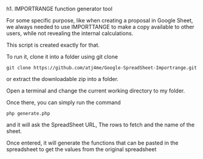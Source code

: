 h1. IMPORTRANGE function generator tool

For some specific purpose, like when creating a proposal in Google Sheet, we always needed to use IMPORTTANGE to make a copy available to other users, while not revealing the internal calculations. 

This script is created exactly for that. 

To run it, clone it into a folder using git clone 

```
git clone https://github.com/atj4me/Google-SpreadSheet-Importrange.git
```

or extract the downloadable zip into a folder. 

Open a terminal and change the current working directory to my folder. 

Once there, you can simply run the command

```
php generate.php
```

and it will ask the SpreadSheet URL, The rows to fetch and the name of the sheet. 

Once entered, it will generate the functions that can be pasted in the spreadsheet to get the values from the original spreadsheet